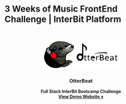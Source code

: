 # 3 Weeks of Music FrontEnd Challenge | InterBit Platform

<br />
<p align="center">
  <a href="#">
    <img src="src/assets/logo.svg" alt="Logo" width="260" height="100">
  </a>

  <strong>
    <h3 align="center" >OtterBeat</h3>
  </strong>
  <p align="center">
    <strong>
      Full Stack InterBit Bootcamp Challenge
    </strong>
    <br />
    <a href="#"><strong>View Demo Website »</strong></a>
    <br />
  </p>
</p>



